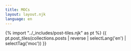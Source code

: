 ```yaml
---
title: MOCs
layout: layout.njk
language: en
---
```


{% import "../_includes/post-tiles.njk" as pt %}
{{ pt.post_tiles(collections.posts | reverse | selectLang('en') | selectTag('moc')) }}